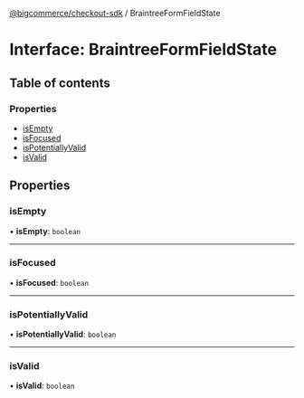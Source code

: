 [@bigcommerce/checkout-sdk](../README.md) / BraintreeFormFieldState

# Interface: BraintreeFormFieldState

## Table of contents

### Properties

- [isEmpty](BraintreeFormFieldState.md#isempty)
- [isFocused](BraintreeFormFieldState.md#isfocused)
- [isPotentiallyValid](BraintreeFormFieldState.md#ispotentiallyvalid)
- [isValid](BraintreeFormFieldState.md#isvalid)

## Properties

### isEmpty

• **isEmpty**: `boolean`

___

### isFocused

• **isFocused**: `boolean`

___

### isPotentiallyValid

• **isPotentiallyValid**: `boolean`

___

### isValid

• **isValid**: `boolean`
